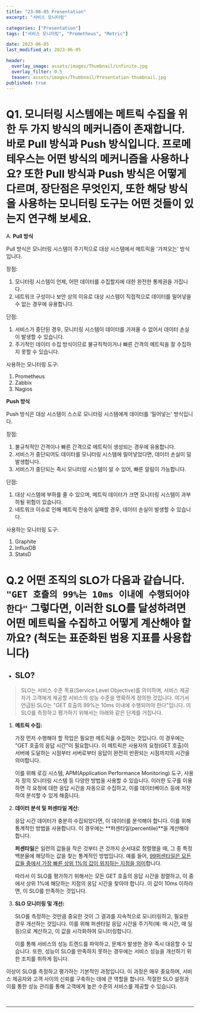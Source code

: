 ```yaml
---
title: "23-06-05 Presentation"
excerpt: "서비스 모니터링"

categories: ["Presentation"]
tags: ["서비스 모니터링", "Prometheus", "Metric"]

date: 2023-06-05
last_modified_at: 2023-06-05

header:
  overlay_image: assets/images/Thumbnail/infinite.jpg
  overlay_filter: 0.5 
  teaser: assets/images/Thumbnail/Presentation-thumbnail.jpg
published: true
---
```


# Q1. 모니터링 시스템에는 메트릭 수집을 위한 두 가지 방식의 메커니즘이 존재합니다. 바로 Pull 방식과 Push 방식입니다. 프로메테우스는 어떤 방식의 메커니즘을 사용하나요? 또한 Pull 방식과 Push 방식은 어떻게 다르며, 장단점은 무엇인지, 또한 해당 방식을 사용하는 모니터링 도구는 어떤 것들이 있는지 연구해 보세요.

A. **Pull 방식**

Pull 방식은 모니터링 시스템이 주기적으로 대상 시스템에서 메트릭을 '가져오는' 방식입니다.



장점:

1. 모니터링 시스템이 언제, 어떤 데이터를 수집할지에 대한 완전한 통제권을 가집니다.
2. 네트워크 구성이나 보안 상의 이유로 대상 시스템이 직접적으로 데이터를 밀어넣을 수 없는 경우에 유용합니다.

단점:

1. 서비스가 중단된 경우, 모니터링 시스템이 데이터를 가져올 수 없어서 데이터 손실이 발생할 수 있습니다.
2. 주기적인 데이터 수집 방식이므로 불규칙적이거나 빠른 간격의 메트릭을 잘 수집하지 못할 수 있습니다.



사용하는 모니터링 도구:

1. Prometheus
2. Zabbix
3. Nagios



**Push 방식**

Push 방식은 대상 시스템이 스스로 모니터링 시스템에게 데이터를 '밀어넣는' 방식입니다.



장점:

1. 불규칙적인 간격이나 빠른 간격으로 메트릭이 생성되는 경우에 유용합니다.
2. 서비스가 중단되어도 데이터를 모니터링 시스템에 밀어넣었다면, 데이터 손실이 덜 발생합니다.
3. 서비스가 중단되는 즉시 모니터링 시스템이 알 수 있어, 빠른 알림이 가능합니다.

단점:

1. 대상 시스템에 부하를 줄 수 있으며, 메트릭 데이터가 크면 모니터링 시스템이 과부하될 위험이 있습니다.
2. 네트워크 이슈로 인해 메트릭 전송이 실패할 경우, 데이터 손실이 발생할 수 있습니다.



사용하는 모니터링 도구:

1. Graphite
2. InfluxDB
3. StatsD

# Q.2 어떤 조직의 SLO가 다음과 같습니다. `"GET 호출의 99%는 10ms 이내에 수행되어야 한다"` 그렇다면, 이러한 SLO를 달성하려면 어떤 메트릭을 수집하고 어떻게 계산해야 할까요? (척도는 표준화된 범용 지표를 사용합니다)

- ## SLO?

> SLO는 서비스 수준 목표(Service Level Objective)를 의미하며, 서비스 제공자가 고객에게 제공할 서비스의 성능 수준을 명확하게 정의한 것입니다. 여기서 언급된 SLO는 "GET 호출의 99%는 10ms 이내에 수행되어야 한다"입니다. 이 SLO를 측정하고 평가하기 위해서는 아래와 같은 단계를 거칩니다.

1. **메트릭 수집:**

   가장 먼저 수행해야 할 작업은 필요한 메트릭을 수집하는 것입니다. 이 경우에는 "GET 호출의 응답 시간"이 필요합니다. 이 메트릭은 사용자의 요청(GET 호출)이 서버에 도달하는 시점부터 서버로부터 응답이 완전히 반환되는 시점까지의 시간을 의미합니다.

   이를 위해 로깅 시스템, APM(Application Performance Monitoring) 도구, 사용자 정의 모니터링 시스템 등 다양한 방법을 사용할 수 있습니다. 이러한 도구를 이용하면 각 요청에 대한 응답 시간을 자동으로 수집하고, 이를 데이터베이스 등에 저장하여 분석할 수 있게 해줍니다.

2. **데이터 분석 및 퍼센타일 계산:**

   응답 시간 데이터가 충분히 수집되었다면, 이 데이터를 분석해야 합니다. 이를 위해 통계적인 방법을 사용합니다. 이 경우에는 **퍼센타일(percentile)**을 계산해야 합니다.

   **퍼센타일**은 일련의 값들을 작은 것부터 큰 것까지 순서대로 정렬했을 때, 그 중 특정 백분율에 해당하는 값을 찾는 통계적인 방법입니다. 예를 들어, <u>99퍼센타일은 모든 값들 중에서 가장 빠른 상위 1%의 값이 위치하는 지점을 의미</u>합니다.

   따라서 이 SLO를 평가하기 위해서는 모든 GET 호출의 응답 시간을 정렬하고, 이 중에서 상위 1%에 해당하는 지점의 응답 시간을 찾아야 합니다. 이 값이 10ms 이하라면, 이 SLO를 만족하는 것입니다.

3. **SLO 모니터링 및 개선:**

   SLO를 측정하는 것만큼 중요한 것이 그 결과를 지속적으로 모니터링하고, 필요한 경우 개선하는 것입니다. 이를 위해 퍼센타일 응답 시간을 주기적(예: 매 시간, 매 일 등)으로 계산하고, 이 값을 시각화하여 모니터링합니다.

   이를 통해 서비스의 성능 트렌드를 파악하고, 문제가 발생한 경우 즉시 대응할 수 있습니다. 또한, 성능이 SLO를 만족하지 못하는 경우에는 서비스 성능을 개선하기 위한 조치를 취하게 됩니다.

이상이 SLO를 측정하고 평가하는 기본적인 과정입니다. 이 과정은 매우 중요하며, 서비스 제공자와 고객 사이의 신뢰를 구축하는 데에 큰 역할을 합니다. 적절한 SLO 설정과 이를 통한 성능 관리를 통해 고객에게 높은 수준의 서비스를 제공할 수 있습니다.

<br>

---

<br>
